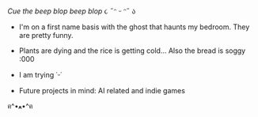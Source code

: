 *Cue the beep blop beep blop*
૮ ˶ᵔ ᵕ ᵔ˶ ა

- I'm on a first name basis with the ghost that haunts my bedroom. They are pretty funny.

- Plants are dying and the rice is getting cold... Also the bread is soggy :000

- I am trying ˙ᵕ˙

- Future projects in mind: AI related and indie games

ฅ^•ﻌ•^ฅ

<!---
ShuangAnatoli/ShuangAnatoli is a ✨ special ✨ repository because its `README.md` (this file) appears on your GitHub profile.
You can click the Preview link to take a look at your changes.
--->
